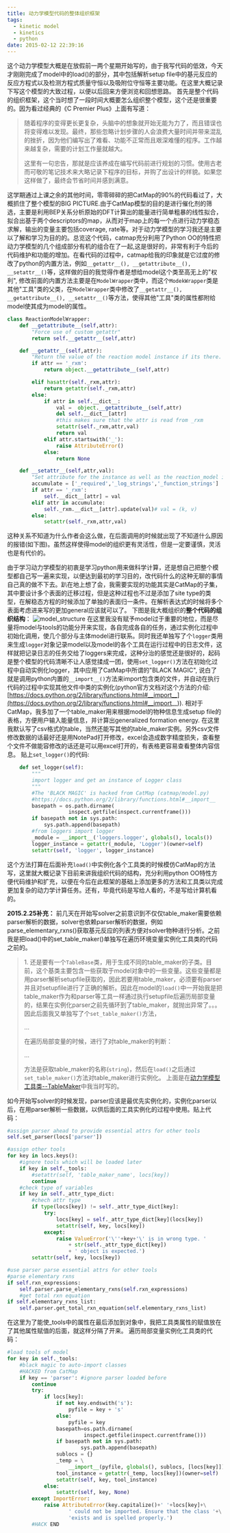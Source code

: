 ```yaml
---
title: 动力学模型代码的整体组织框架
tags:
  - kinetic model
  - kinetics
  - python
date: 2015-02-12 22:39:16
---
```


这个动力学模型大概是在放假前一两个星期开始写的，由于我写代码的低效，今天才刚刚完成了model中的load()的部分，其中包括解析setup file中的基元反应的反应方程式以及检测方程式质量守恒以及吸附位守恒等主要功能。在这里大概记录下写这个模型的大致过程，以便以后回来方便浏览和回想思路。
首先是整个代码的组织框架，这个当时想了一段时间大概要怎么组织整个模型，这个还是很重要的。因为看过经典的《C Premier Plus》上面有写道：

> 随着程序的变得更长更复杂，头脑中的想象就开始无能为力了，而且错误也将变得难以发现。最终，那些忽略计划步骤的人会浪费大量时间并带来混乱的挫折，因为他们编写出了难看、功能不正常而且艰深难懂的程序。工作越来越复杂，需要的计划工作量就越大。> 
> 这里有一句忠告，那就是应该养成在编写代码前进行规划的习惯。使用古老而可敬的笔记技术来大略记录下程序的目标，并购了出设计的样貌。如果您这样做了，最终会节省时间并感到满意。

这学期通过上课之余的其他时间，零零碎碎的把CatMap的90%的代码看过了，大概抓住了整个模型的BIG PICTURE.由于CatMap模型的目的是进行催化剂的筛选，主要是利用BEP关系分析原始的DFT计算出的能量进行简单粗暴的线性拟合，拟合出基于两个descriptors的map，从而对于map上的每一个点进行动力学稳态求解，输出的变量主要包括coverage, rate等。对于动力学模型的学习我还是主要以了解和学习为目的的。总览这个代码，catmap充分利用了Python OO的特性把动力学模型的几个组成部分有机的组合在了一起,这是很好的，非常有利于今后的代码维护和功能的增加。在看代码的过程中，catmap给我的印象就是它过度的修改了python的内置方法，例如`__getattr__(), __getattribute__(), __setattr__()`等，这样做的目的我觉得作者是想给model这个类至高无上的"权利", 修改前面的内置方法主要是在`ModelWrapper`类中，而这个`ModekWrapper`类是其他"工具"类的父类，在`ModelWrapper`类中修改了`__getattr__(), __getattribute__(), __setattr__()`等方法，使得其他"工具"类的属性都附给model使其成为model的属性。
``` python
class ReactionModelWrapper:
    def __getattribute__(self,attr):
        "Force use of custom getattr"
        return self.__getattr__(self,attr)

    def __getattr__(self,attr):
        "Return the value of the reaction model instance if its there. Otherwise return the instances own value (or none if the instance does not have the attribute defined and the attribute is not private)"
        if attr == '_rxm':
            return object.__getattribute__(self,attr)

        elif hasattr(self._rxm,attr):
            return getattr(self._rxm,attr)
        else:
            if attr in self.__dict__:
                val =  object.__getattribute__(self,attr)
                del self.__dict__[attr] 
                #this makes sure that the attr is read from _rxm
                setattr(self._rxm,attr,val)
                return val
            elif attr.startswith('_'):
                raise AttributeError()
            else:
                return None

    def __setattr__(self,attr,val):
        "Set attribute for the instance as well as the reaction_model instance"
        accumulate = ['_required','_log_strings','_function_strings']
        if attr == '_rxm':
            self.__dict__[attr] = val 
        elif attr in accumulate:
            self._rxm.__dict__[attr].update(val)# val = (k, v)
        else:
            setattr(self._rxm,attr,val)
```
这种关系不知道为什么作者会这么做，在后面调用的时候就出现了不知道什么原因的报错(如下图)。虽然这样使得model的组织更有灵活性，但是一定要谨慎，灵活也是有代价的。

由于学习动力学模型的初衷是学习python用来做科学计算，还是想自己把整个模型都自己写一遍来实现，以便达到最初的学习目的，改代码什么的这种无聊的事情自己真的做不下去。趴在地上想了会，我需要实现的功能其实是CatMap的子集，其中要设计多个表面的迁移过程，但是这种过程也不过是添加了site type的类型，在解稳态方程的时候添加了单独的表面归一条件。在解析表达式的时候将多个表面考虑进来写的更加general应该就可以了。
下图是我大概组织的**整个代码的组织结构**：
![model_structure](http://ipytlab.com/wp-content/uploads/2015/02/model_uml.gif)
在这里我没有赋予model过于重要的地位，而是尽量将model与tools的功能分开来实现，各自完成各自的任务，通过实例化过程中初始化调用，使几个部分与主体model进行联系。同时我还单独写了个`logger`类用来生成`logger`对象记录model以及model的各个工具在运行过程中的日志文件，这样就把记录日志的任务交给了loggers来完成，这种分治的感觉还是很好的，起码是整个模型的代码清晰不让人感觉揉成一团，使用`set_logger()`方法在初始化过程中自动实例化logger，其中应用了CatMap中所谓的"BLACK MAGIC", 说白了就是调用python内置的`__import__()`方法来import包含类的文件，并自动在执行代码的过程中实现其他文件中类的实例化(python官方文档对这个方法的介绍:[https://docs.python.org/2/library/functions.html#__import__](https://docs.python.org/2/library/functions.html#__import__)).
相对于CatMap，我多加了一个table_maker用来根据model的物种信息生成setup file的表格，方便用户输入能量信息，并计算出generalized formation energy. 在这里我默认写了csv格式的table，当然还能写其他的table_maker实例。另外csv文件修改数据的话最好还是用NotePad打开修改，excel会造成数字精度损失，查看整个文件不做能容修改的话还是可以用excel打开的，有表格更容易查看整体内容信息。
贴上`set_logger()`的代码:
``` python
    def set_logger(self):
        """
        import logger and get an instance of Logger class
        """
        #The 'BLACK MAGIC' is hacked from CatMap (catmap/model.py)
        #https://docs.python.org/2/library/functions.html#__import__
        basepath = os.path.dirname(
                    inspect.getfile(inspect.currentframe()))
        if basepath not in sys.path:
            sys.path.append(basepath)
        #from loggers import logger
        _module = __import__('loggers.logger', globals(), locals())
        logger_instance = getattr(_module, 'Logger')(owner=self)
        setattr(self, 'logger', logger_instance)
```
这个方法打算在后面补充`load()`中实例化各个工具类的时候模仿CatMap的方法写，这里就大概记录下目前来讲我组织代码的结构，充分利用python OO特性方便代码维护和扩充，以便在今后在此框架的基础上添加更多的方法和工具类以完成更加复杂的动力学计算任务。还有，毕竟代码是写给人看的，不是写给计算机看的。

**2015.2.25补充：**
前几天在开始写solver之前意识到不仅仅table_maker需要依赖parser解析的数据，solver也依赖parser解析的数据，例如parse_elementary_rxns()获取基元反应的列表方便对solver物种进行分析。之前我是把load()中的set_table_maker()单独写在遍历环境变量实例化工具类的代码之前的。

> 1\. 还是要有一个`TableBase`类，用于生成不同的table_maker的子类。目前，这个基类主要包含一些获取于model对象中的一些变量。这些变量都是用parser解析setupfile获取的，因此若要用table_maker，必须要有parser并且对setupfile进行了正确的解析。因此在model的`load()`中一开始我是把table_maker作为和parser等工具一样通过执行setupfile后遍历局部变量的，结果在实例化parser之前先循环到了table_maker，就抛出异常了。。。因此后面我又单独写了个`set_table_maker()`方法，> 
> ...> 
> 在遍历局部变量的时候，进行了对table_maker的判断：> 
> ...> 
> 方法是获取table_maker的名称(`string`)，然后在`load()`之后通过`set_table_maker()`方法对table_maker进行实例化。
上面是在[<ins datetime="2015-02-25T15:49:52+00:00">动力学模型工具类--TableMaker</ins>](http://ipytlab.com/%e5%8a%a8%e5%8a%9b%e5%ad%a6%e6%a8%a1%e5%9e%8b%e5%b7%a5%e5%85%b7%e7%b1%bb-tablemaker/ "动力学模型工具类–TableMaker")中我当时写的。

如今开始写solver的时候发现，parser应该是最优先实例化的，实例化parser以后，在用parser解析一些数据，以供后面的工具实例化的过程中使用。贴上代码：
``` python
#assign parser ahead to provide essential attrs for other tools
self.set_parser(locs['parser'])

#assign other tools
for key in locs.keys():
    #ignore tools which will be loaded later
    if key in self._tools: 
        #setattr(self, 'table_maker_name', locs[key])
        continue
    #check type of variables
    if key in self._attr_type_dict: 
        #chech attr type
        if type(locs[key]) != self._attr_type_dict[key]:
            try:
                locs[key] = self._attr_type_dict[key](locs[key])
                setattr(self, key, locs[key])
            except:
                raise ValueError('\''+key+'\' is in wrong type. '
					+ str(self._attr_type_dict[key])
					+ ' object is expected.')
        setattr(self, key, locs[key])

#use parser parse essential attrs for other tools
#parse elementary rxns
if self.rxn_expressions:
    self.parser.parse_elementary_rxns(self.rxn_expressions)
    #get total rxn equation
if self.elementary_rxns_list:
    self.parser.get_total_rxn_equation(self.elementary_rxns_list)
```
在这里为了能使_tools中的属性在最后添加到对象中，我把工具类属性的赋值放在了其他属性赋值的后面，就这样分隔了开来。
遍历局部变量实例化工具类的代码：
``` python
#load tools of model
for key in self._tools:
    #black magic to auto-import classes
    #HACKED from CatMap
    if key == 'parser': #ignore parser loaded before
        continue
        try:
            if locs[key]:
                if not key.endswith('s'):
                    pyfile = key + 's'
                else:
                    pyfile = key
                basepath=os.path.dirname(
                         inspect.getfile(inspect.currentframe()))
                if basepath not in sys.path: 
                        sys.path.append(basepath)
                sublocs = {}
                _temp = \
                    __import__(pyfile, globals(), sublocs, [locs[key]])  
                tool_instance = getattr(_temp, locs[key])(owner=self) 
                setattr(self, key, tool_instance)
            else:
                setattr(self, key, None)
        except ImportError:
            raise AttributeError(key.capitalize()+' '+locs[key]+\
                    ' could not be imported. Ensure that the class '+\
                    'exists and is spelled properly.')
        #HACK END
```
